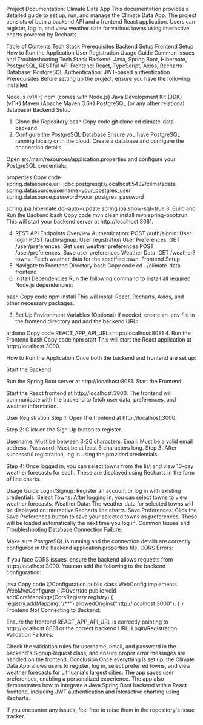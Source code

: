 Project Documentation: Climate Data App
This documentation provides a detailed guide to set up, run, and manage the Climate Data App. The project consists of both a backend API and a frontend React application. Users can register, log in, and view weather data for various towns using interactive charts powered by Recharts.

Table of Contents
Tech Stack
Prerequisites
Backend Setup
Frontend Setup
How to Run the Application
User Registration
Usage Guide
Common Issues and Troubleshooting
Tech Stack
Backend: Java, Spring Boot, Hibernate, PostgreSQL, RESTful API
Frontend: React, TypeScript, Axios, Recharts
Database: PostgreSQL
Authentication: JWT-based authentication
Prerequisites
Before setting up the project, ensure you have the following installed:

Node.js (v14+)
npm (comes with Node.js)
Java Development Kit (JDK) (v11+)
Maven (Apache Maven 3.6+)
PostgreSQL (or any other relational database)
Backend Setup
1. Clone the Repository
bash
Copy code
git clone <your-repo-url>
cd climate-data-backend
2. Configure the PostgreSQL Database
Ensure you have PostgreSQL running locally or in the cloud. Create a database and configure the connection details.

Open src/main/resources/application.properties and configure your PostgreSQL credentials:

properties
Copy code
spring.datasource.url=jdbc:postgresql://localhost:5432/climatedata
spring.datasource.username=your_postgres_user
spring.datasource.password=your_postgres_password

spring.jpa.hibernate.ddl-auto=update
spring.jpa.show-sql=true
3. Build and Run the Backend
bash
Copy code
mvn clean install
mvn spring-boot:run
This will start your backend server at http://localhost:8081.

4. REST API Endpoints Overview
Authentication:
POST /auth/signin: User login
POST /auth/signup: User registration
User Preferences:
GET /user/preferences: Get user weather preferences
POST /user/preferences: Save user preferences
Weather Data:
GET /weather?town=<town>: Fetch weather data for the specified town.
Frontend Setup
1. Navigate to Frontend Directory
bash
Copy code
cd ../climate-data-frontend
2. Install Dependencies
Run the following command to install all required Node.js dependencies:

bash
Copy code
npm install
This will install React, Recharts, Axios, and other necessary packages.

3. Set Up Environment Variables (Optional)
If needed, create an .env file in the frontend directory and add the backend URL:

arduino
Copy code
REACT_APP_API_URL=http://localhost:8081
4. Run the Frontend
bash
Copy code
npm start
This will start the React application at http://localhost:3000.

How to Run the Application
Once both the backend and frontend are set up:

Start the Backend:

Run the Spring Boot server at http://localhost:8081.
Start the Frontend:

Start the React frontend at http://localhost:3000.
The frontend will communicate with the backend to fetch user data, preferences, and weather information.

User Registration
Step 1: Open the frontend at http://localhost:3000.

Step 2: Click on the Sign Up button to register.

Username: Must be between 3-20 characters.
Email: Must be a valid email address.
Password: Must be at least 6 characters long.
Step 3: After successful registration, log in using the provided credentials.

Step 4: Once logged in, you can select towns from the list and view 10-day weather forecasts for each. These are displayed using Recharts in the form of line charts.

Usage Guide
Login/Signup: Register an account or log in with existing credentials.
Select Towns: After logging in, you can select towns to view weather forecasts.
Weather Data: The weather data for selected towns will be displayed on interactive Recharts line charts.
Save Preferences: Click the Save Preferences button to save your selected towns as preferences. These will be loaded automatically the next time you log in.
Common Issues and Troubleshooting
Database Connection Failure:

Make sure PostgreSQL is running and the connection details are correctly configured in the backend application.properties file.
CORS Errors:

If you face CORS issues, ensure the backend allows requests from http://localhost:3000. You can add the following to the backend configuration:

java
Copy code
@Configuration
public class WebConfig implements WebMvcConfigurer {
    @Override
    public void addCorsMappings(CorsRegistry registry) {
        registry.addMapping("/**").allowedOrigins("http://localhost:3000");
    }
}
Frontend Not Connecting to Backend:

Ensure the frontend REACT_APP_API_URL is correctly pointing to http://localhost:8081 or the correct backend URL.
Login/Registration Validation Failures:

Check the validation rules for username, email, and password in the backend's SignupRequest class, and ensure proper error messages are handled on the frontend.
Conclusion
Once everything is set up, the Climate Data App allows users to register, log in, select preferred towns, and view weather forecasts for Lithuania's largest cities. The app saves user preferences, enabling a personalized experience. The app also demonstrates how to integrate a Java Spring Boot backend with a React frontend, including JWT authentication and interactive charting using Recharts.

If you encounter any issues, feel free to raise them in the repository's issue tracker.
